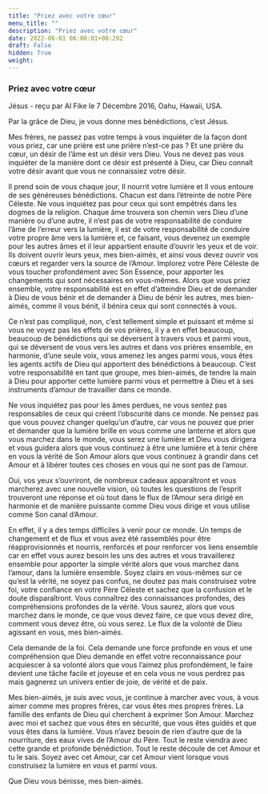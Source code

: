 ```yaml
---
title: "Priez avec votre cœur"
menu_title: ""
description: "Priez avec votre cœur"
date: 2022-06-01 06:00:01+00:292
draft: False
hidden: True
weight:
---
```

### Priez avec votre cœur

Jésus - reçu par Al Fike le 7 Décembre 2016, Oahu, Hawaii, USA.

Par la grâce de Dieu, je vous donne mes bénédictions, c’est Jésus.

Mes frères, ne passez pas votre temps à vous inquiéter de la façon dont vous priez, car une prière est une prière n’est-ce pas ? Et une prière du cœur, un désir de l’âme est un désir vers Dieu. Vous ne devez pas vous inquiéter de la manière dont ce désir est présenté à Dieu, car Dieu connaît votre désir avant que vous ne connaissiez votre désir.

Il prend soin de vous chaque jour, Il nourrit votre lumière et Il vous entoure de ses généreuses bénédictions. Chacun est dans l’étreinte de notre Père Céleste. Ne vous inquiétez pas pour ceux qui sont empêtrés dans les dogmes de la religion. Chaque âme trouvera son chemin vers Dieu d’une manière ou d’une autre, il n’est pas de votre responsabilité de conduire l’âme de l’erreur vers la lumière, il est de votre responsabilité de conduire votre propre âme vers la lumière et, ce faisant, vous devenez un exemple pour les autres âmes et il leur appartient ensuite d’ouvrir les yeux et de voir. Ils doivent ouvrir leurs yeux, mes bien-aimés, et ainsi vous devez ouvrir vos cœurs et regarder vers la source de l’Amour. Implorez votre Père Céleste de vous toucher profondément avec Son Essence, pour apporter les changements qui sont nécessaires en vous-mêmes. Alors que vous priez ensemble, votre responsabilité est en effet d’atteindre Dieu et de demander à Dieu de vous bénir et de demander à Dieu de bénir les autres, mes bien-aimés, comme il vous bénit, il bénira ceux qui sont connectés à vous.

Ce n’est pas compliqué, non, c’est tellement simple et puissant et même si vous ne voyez pas les effets de vos prières, il y a en effet beaucoup, beaucoup de bénédictions qui se déversent à travers vous et parmi vous, qui se déversent de vous vers les autres et dans vos prières ensemble, en harmonie, d’une seule voix, vous amenez les anges parmi vous, vous êtes les agents actifs de Dieu qui apportent des bénédictions à beaucoup. C’est votre responsabilité en tant que groupe, mes bien-aimés, de tendre la main à Dieu pour apporter cette lumière parmi vous et permettre à Dieu et à ses instruments d’amour de travailler dans ce monde.

Ne vous inquiétez pas pour les âmes perdues, ne vous sentez pas responsables de ceux qui créent l’obscurité dans ce monde. Ne pensez pas que vous pouvez changer quelqu’un d’autre, car vous ne pouvez que prier et demander que la lumière brille en vous comme une lanterne et alors que vous marchez dans le monde, vous serez une lumière et Dieu vous dirigera et vous guidera alors que vous continuez à être une lumière et à tenir chère en vous la vérité de Son Amour alors que vous continuez à grandir dans cet Amour et à libérer toutes ces choses en vous qui ne sont pas de l’amour.

Oui, vos yeux s’ouvriront, de nombreux cadeaux apparaîtront et vous marcherez avec une nouvelle vision, où toutes les questions de l’esprit trouveront une réponse et où tout dans le flux de l’Amour sera dirigé en harmonie et de manière puissante comme Dieu vous dirige et vous utilise comme Son canal d’Amour.

En effet, il y a des temps difficiles à venir pour ce monde. Un temps de changement et de flux et vous avez été rassemblés pour être réapprovisionnés et nourris, renforcés et pour renforcer vos liens ensemble car en effet vous aurez besoin les uns des autres et vous travaillerez ensemble pour apporter la simple vérité alors que vous marchez dans l’amour, dans la lumière ensemble. Soyez clairs en vous-mêmes sur ce qu’est la vérité, ne soyez pas confus, ne doutez pas mais construisez votre foi, votre confiance en votre Père Céleste et sachez que la confusion et le doute disparaîtront. Vous connaîtrez des connaissances profondes, des compréhensions profondes de la vérité. Vous saurez, alors que vous marchez dans le monde, ce que vous devez faire, ce que vous devez dire, comment vous devez être, où vous serez. Le flux de la volonté de Dieu agissant en vous, mes bien-aimés.

Cela demande de la foi. Cela demande une force profonde en vous et une compréhension que Dieu demande en effet votre reconnaissance pour acquiescer à sa volonté alors que vous l’aimez plus profondément, le faire devient une tâche facile et joyeuse et en cela vous ne vous perdrez pas mais gagnerez un univers entier de joie, de vérité et de paix.

Mes bien-aimés, je suis avec vous, je continue à marcher avec vous, à vous aimer comme mes propres frères, car vous êtes mes propres frères. La famille des enfants de Dieu qui cherchent à exprimer Son Amour. Marchez avec moi et sachez que vous êtes en sécurité, que vous êtes guidés et que vous êtes dans la lumière. Vous n’avez besoin de rien d’autre que de la nourriture, des eaux vives de l’Amour du Père. Tout le reste viendra avec cette grande et profonde bénédiction. Tout le reste découle de cet Amour et tu le sais. Soyez avec cet Amour, car cet Amour vient lorsque vous construisez la lumière en vous et parmi vous.

Que Dieu vous bénisse, mes bien-aimés.
